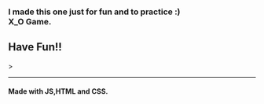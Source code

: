 <h3>I made this one just for fun and to practice :)<br>
X_O Game.</h3>
<h2>Have Fun!!</h2>><hr/>
<h4>Made with JS,HTML and CSS.</h4>
